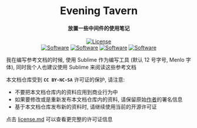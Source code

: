 <div align="center">

<h1 align="center">Evening Tavern</h1>
<h4 align="center">放置一些中间件的使用笔记</h4>

[![License](https://i.creativecommons.org/l/by-nc-sa/4.0/88x31.png)](https://github.com/waitspring/evening-tavern/blob/master/license.md)
<br/>
[![Software](https://img.shields.io/badge/ELK-6.8.23-00BFB3)](https://github.com/waitspring/evening-tavern/tree/master/ELK)
[![Software](https://img.shields.io/badge/Kafka-3.3.2-242021)](https://github.com/waitspring/evening-tavern/tree/master/Kafka)
[![Software](https://img.shields.io/badge/NginX-1.20.2-8E989B)](https://github.com/waitspring/evening-tavern/tree/master/NginX)
[![Software](https://img.shields.io/badge/ZooKeeper-3.8.2-7E450E)](https://github.com/waitspring/evening-tavern/tree/master/ZooKeeper)

</div>


我在编写参考文档的时候, 使用 Sublime 作为编写工具 (默认 12 号字号, Menlo 字体), 同时我个人也建议使用 Sublime 来阅读这些参考文档  
  
本文档仓库受到 **`CC BY-NC-SA`** 许可证的保护, 请注意:  
  
+ 不要把本文档仓库内的资料应用到商业行为中
+ 如果要修改或是重新发布本文档仓库内的资料, 请保留原始[作者](https://github.com/waitspring)的署名信息
+ 基于本文档仓库发布新的资料时, 请继续使用当前的开源许可证
  
点击 [license.md](https://github.com/waitspring/evening-tavern/blob/master/license.md) 可以查看更完整的许可证信息  

